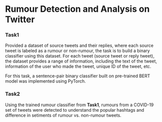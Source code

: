 # Rumour Detection and Analysis on Twitter

### Task1
Provided a dataset of source tweets and their replies, where each source tweet is labeled as a rumour or non-rumour, the task is to build a binary classifier using this dataset. For each tweet (source tweet or reply tweet), the dataset provides a range of information, including the text of the tweet, information of the user who made the
tweet, unique ID of the tweet, etc.

For this task, a sentence-pair binary classifier built on pre-trained BERT model was implemented using PyTorch.

### Task2
Using the trained rumour classifier from **Task1**, rumours from a COVID-19 set of tweets were detected to understand the popular hashtags and difference in setiments of rumour vs. non-rumour tweets.
